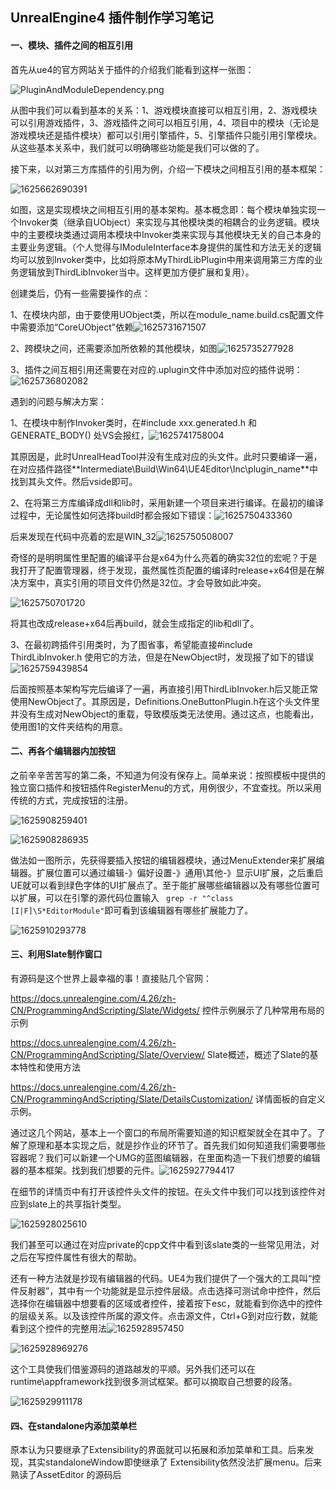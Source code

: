 ## UnrealEngine4 插件制作学习笔记

#### **一、模块、插件之间的相互引用**

首先从ue4的官方网站关于插件的介绍我们能看到这样一张图：

<img src="https://docs.unrealengine.com/4.26/Images/ProductionPipelines/Plugins/PluginAndModuleDependency.jpg" alt="PluginAndModuleDependency.png" style="zoom:Infinity%;" />

从图中我们可以看到基本的关系：1、游戏模块直接可以相互引用，2、游戏模块可以引用游戏插件，3、游戏插件之间可以相互引用，4、项目中的模块（无论是游戏模块还是插件模块）都可以引用引擎插件，5、引擎插件只能引用引擎模块。从这些基本关系中，我们就可以明确哪些功能是我们可以做的了。

接下来，以对第三方库插件的引用为例，介绍一下模块之间相互引用的基本框架：

![1625662690391](C:\Users\zhoujingyuan\AppData\Roaming\Typora\typora-user-images\1625662690391.png)

[^图1]: 插件模块的基本架构

如图，这是实现模块之间相互引用的基本架构。基本概念即：每个模块单独实现一个Invoker类（继承自UObject）来实现与其他模块类的相耦合的业务逻辑。模块中的主要模块类通过调用本模块中Invoker类来实现与其他模块无关的自己本身的主要业务逻辑。（个人觉得与IModuleInterface本身提供的属性和方法无关的逻辑均可以放到Invoker类中，比如将原本MyThirdLibPlugin中用来调用第三方库的业务逻辑放到ThirdLibInvoker当中。这样更加方便扩展和复用）。

创建类后，仍有一些需要操作的点：

1、在模块内部，由于要使用UObject类，所以在module_name.build.cs配置文件中需要添加“CoreUObject"依赖![1625731671507](C:\Users\zhoujingyuan\AppData\Roaming\Typora\typora-user-images\1625731671507.png)

2、跨模块之间，还需要添加所依赖的其他模块，如图![1625735277928](C:\Users\zhoujingyuan\AppData\Roaming\Typora\typora-user-images\1625735277928.png)

3、插件之间互相引用还需要在对应的.uplugin文件中添加对应的插件说明：![1625736802082](C:\Users\zhoujingyuan\AppData\Roaming\Typora\typora-user-images\1625736802082.png)

遇到的问题与解决方案：

1、在模块中制作Invoker类时，在#include xxx.generated.h 和GENERATE_BODY() 处VS会报红，![1625741758004](C:\Users\zhoujingyuan\AppData\Roaming\Typora\typora-user-images\1625741758004.png)

其原因是，此时UnrealHeadTool并没有生成对应的头文件。此时只要编译一遍，在对应插件路径**Intermediate\Build\Win64\UE4Editor\Inc\plugin_name\**中找到其头文件。然后vside即可。

2、在将第三方库编译成dll和lib时，采用新建一个项目来进行编译。在最初的编译过程中，无论属性如何选择build时都会报如下错误：![1625750433360](C:\Users\zhoujingyuan\AppData\Roaming\Typora\typora-user-images\1625750433360.png)

后来发现在代码中亮着的宏是WIN_32![1625750508007](C:\Users\zhoujingyuan\AppData\Roaming\Typora\typora-user-images\1625750508007.png)

奇怪的是明明属性里配置的编译平台是x64为什么亮着的确实32位的宏呢？于是我打开了配置管理器，终于发现，虽然属性页配置的编译时release+x64但是在解决方案中，真实引用的项目文件仍然是32位。才会导致如此冲突。

![1625750701720](C:\Users\zhoujingyuan\AppData\Roaming\Typora\typora-user-images\1625750701720.png)

将其也改成release+x64后再build，就会生成指定的lib和dll了。

3、在最初跨插件引用类时，为了图省事，希望能直接#include ThirdLibInvoker.h 使用它的方法，但是在NewObject时，发现报了如下的错误![1625759439854](C:\Users\zhoujingyuan\AppData\Roaming\Typora\typora-user-images\1625759439854.png)

后面按照基本架构写完后编译了一遍，再直接引用ThirdLibInvoker.h后又能正常使用NewObject了。其原因是，Definitions.OneButtonPlugin.h在这个头文件里并没有生成对NewObject的重载，导致模版类无法使用。通过这点，也能看出，使用图1的文件夹结构的用意。

#### **二、再各个编辑器内加按钮**

之前辛辛苦苦写的第二条，不知道为何没有保存上。简单来说：按照模板中提供的独立窗口插件和按钮插件RegisterMenu的方式，用例很少，不宜查找。所以采用传统的方式，完成按钮的注册。

![1625908259401](C:\Users\zhoujingyuan\AppData\Roaming\Typora\typora-user-images\1625908259401.png)

![1625908286935](C:\Users\zhoujingyuan\AppData\Roaming\Typora\typora-user-images\1625908286935.png)

做法如一图所示，先获得要插入按钮的编辑器模块，通过MenuExtender来扩展编辑器。扩展位置可以通过编辑-》偏好设置-》通用\其他-》显示UI扩展，之后重启UE就可以看到绿色字体的UI扩展点了。至于能扩展哪些编辑器以及有哪些位置可以扩展，可以在引擎的源代码位置输入 ` grep -r "^class [I|F]\S*EditorModule"`即可看到该编辑器有哪些扩展能力了。

![1625910293778](C:\Users\zhoujingyuan\AppData\Roaming\Typora\typora-user-images\1625910293778.png)

#### **三、利用Slate制作窗口**

有源码是这个世界上最幸福的事！直接贴几个官网：

https://docs.unrealengine.com/4.26/zh-CN/ProgrammingAndScripting/Slate/Widgets/ 控件示例展示了几种常用布局的示例

https://docs.unrealengine.com/4.26/zh-CN/ProgrammingAndScripting/Slate/Overview/ Slate概述，概述了Slate的基本特性和使用方法

https://docs.unrealengine.com/4.26/zh-CN/ProgrammingAndScripting/Slate/DetailsCustomization/ 详情面板的自定义示例。

通过这几个网站，基本上一个窗口的布局所需要知道的知识框架就全在其中了。了解了原理和基本实现之后，就是抄作业的环节了。首先我们如何知道我们需要哪些容器呢？我们可以新建一个UMG的蓝图编辑器，在里面构造一下我们想要的编辑器的基本框架。找到我们想要的元件。![1625927794417](C:\Users\zhoujingyuan\AppData\Roaming\Typora\typora-user-images\1625927794417.png)

在细节的详情页中有打开该控件头文件的按钮。在头文件中我们可以找到该控件对应到slate上的共享指针类型。

![1625928025610](C:\Users\zhoujingyuan\AppData\Roaming\Typora\typora-user-images\1625928025610.png)

我们甚至可以通过在对应private的cpp文件中看到该slate类的一些常见用法，对之后在写控件属性有很大的帮助。

还有一种方法就是抄现有编辑器的代码。UE4为我们提供了一个强大的工具叫“控件反射器”，其中有一个功能就是显示控件层级。点击选择可测试命中控件，然后选择你在编辑器中想要看的区域或者控件，接着按下esc，就能看到你选中的控件的层级关系。以及该控件所属的源文件。点击源文件，Ctrl+G到对应行数，就能看到这个控件的完整用法![1625928957450](C:\Users\zhoujingyuan\AppData\Roaming\Typora\typora-user-images\1625928957450.png)

![1625928969276](C:\Users\zhoujingyuan\AppData\Roaming\Typora\typora-user-images\1625928969276.png)

这个工具使我们借鉴源码的道路越发的平顺。另外我们还可以在runtime\appframework找到很多测试框架。都可以摘取自己想要的段落。

![1625929911178](C:\Users\zhoujingyuan\AppData\Roaming\Typora\typora-user-images\1625929911178.png)

#### **四、在standalone内添加菜单栏**

原本认为只要继承了Extensibility的界面就可以拓展和添加菜单和工具。后来发现，其实standaloneWindow即使继承了 Extensibility依然没法扩展menu。后来熟读了AssetEditor 的源码后